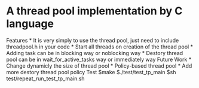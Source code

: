 A thread pool implementation by C language
=========================================
Features
	* It is very simply to use the thread pool, just need to include threadpool.h in your code
	* Start all threads on creation of the thread pool
	* Adding task can be in blocking way or noblocking way
	* Destory thread pool can be in wait_for_active_tasks way or immediately way
Future Work
	* Change dynamicly the size of thread pool
	* Policy-based thread pool 
	* Add more destory thread pool policy
Test
	$make
	$./test/test_tp_main
	$sh test/repeat_run_test_tp_main.sh
